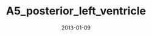 ---
title: A5_posterior_left_ventricle
image: https://www.cycif.org/assets/img/rashid-2019-heart/A5_posterior_left_ventricle.jpg
date: '2013-01-09'
minerva_link: https://www.cycif.org/data/rashid-2019-heart/osd-A5_posterior_left_ventricle.html
info_link: https://www.cycif.org/data/rashid-2019-heart/index.html
show_page_link: false
---